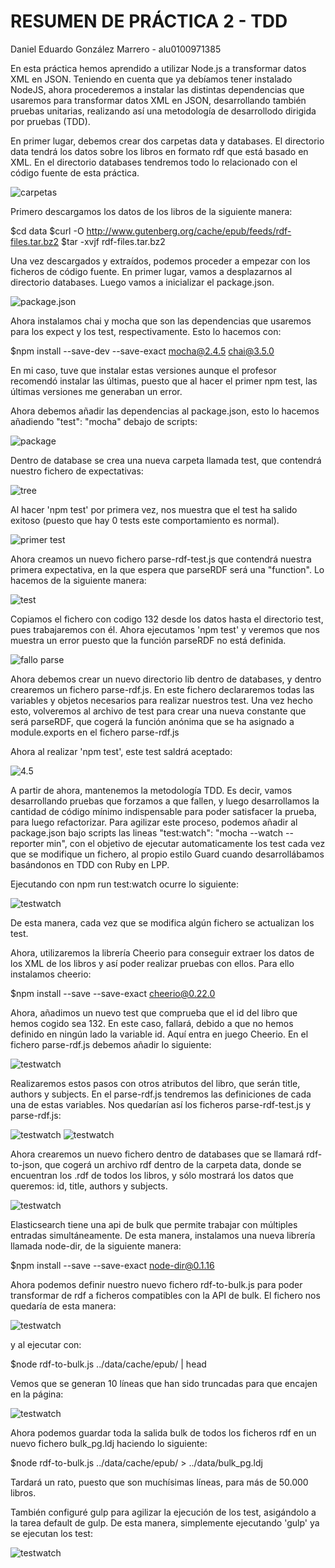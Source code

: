 # RESUMEN DE PRÁCTICA 2 - TDD
Daniel Eduardo González Marrero - alu0100971385

En esta práctica hemos aprendido a utilizar Node.js a transformar datos XML en JSON.
Teniendo en cuenta que ya debíamos tener instalado NodeJS, ahora procederemos a instalar las distintas dependencias
que usaremos para transformar datos XML en JSON, desarrollando también pruebas unitarias, realizando así una
metodología de desarrollodo dirigida por pruebas (TDD).

En primer lugar, debemos crear dos carpetas data y databases. El directorio data tendrá los datos sobre los libros
en formato rdf que está basado en XML. En el directorio databases tendremos todo lo relacionado con el código fuente
de esta práctica.

![carpetas](resources/1.jpg)

Primero descargamos los datos de los libros de la siguiente manera:

$cd data
$curl -O http://www.gutenberg.org/cache/epub/feeds/rdf-files.tar.bz2
$tar -xvjf rdf-files.tar.bz2	

Una vez descargados y extraídos, podemos proceder a empezar con los ficheros de código fuente.
En primer lugar, vamos a desplazarnos al directorio databases. Luego vamos a inicializar el package.json.

![package.json](resources/2.PNG)

Ahora instalamos chai y mocha que son las dependencias que usaremos para los expect y los test, respectivamente.
Esto lo hacemos con:

$npm	install --save-dev --save-exact mocha@2.4.5	chai@3.5.0

En mi caso, tuve que instalar estas versiones aunque el profesor recomendó instalar las últimas, puesto que al hacer
el primer npm test, las últimas versiones me generaban un error.

Ahora debemos añadir las dependencias al package.json, esto lo hacemos añadiendo "test": "mocha" debajo de scripts:

![package](resources/package.jpg)

Dentro de database se crea una nueva carpeta llamada test, que contendrá nuestro fichero de expectativas:

![tree](resources/tree.jpg)

Al hacer 'npm test' por primera vez, nos muestra que el test ha salido exitoso (puesto que hay 0 tests este
comportamiento es normal).

![primer test](resources/3.jpg)

Ahora creamos un nuevo fichero parse-rdf-test.js que contendrá nuestra primera expectativa, en la que espera
que parseRDF será una "function". Lo hacemos de la siguiente manera:

![test](resources/primertest.jpg)

Copiamos el fichero con codigo 132 desde los datos hasta el directorio test, pues trabajaremos con él. Ahora
ejecutamos 'npm test' y veremos que nos muestra un error puesto que la función parseRDF no está definida.

![fallo parse](resources/4.PNG)

Ahora debemos crear un nuevo directorio lib dentro de databases, y dentro crearemos un fichero parse-rdf.js. En este
fichero declararemos todas las variables y objetos necesarios para realizar nuestros test. Una vez hecho esto,
volveremos al archivo de test para crear una nueva constante que será parseRDF, que cogerá la función anónima que
se ha asignado a module.exports en el fichero parse-rdf.js

Ahora al realizar 'npm test', este test saldrá aceptado:

![4.5](resources/4.5.jpg)

A partir de ahora, mantenemos la metodología TDD. Es decir, vamos desarrollando pruebas que forzamos a que fallen,
y luego desarrollamos la cantidad de código mínimo indispensable para poder satisfacer la prueba, para luego
refactorizar. Para agilizar este proceso, podemos añadir al package.json bajo scripts las lineas
"test:watch": "mocha --watch --reporter min", con el objetivo de ejecutar automaticamente los test cada vez que
se modifique un fichero, al propio estilo Guard cuando desarrollábamos basándonos en TDD con Ruby en LPP.

Ejecutando con npm run test:watch ocurre lo siguiente:

![testwatch](resources/9.jpg)

De esta manera, cada vez que se modifica algún fichero se actualizan los test.

Ahora, utilizaremos la librería Cheerio para conseguir extraer los datos de los XML de los libros y así poder
realizar pruebas con ellos. Para ello instalamos cheerio:

$npm install --save --save-exact cheerio@0.22.0

Ahora, añadimos un nuevo test que comprueba que el id del libro que hemos cogido sea 132. En este caso, fallará, debido
a que no hemos definido en ningún lado la variable id. Aquí entra en juego Cheerio. En el fichero parse-rdf.js debemos añadir
lo siguiente:

![testwatch](resources/10.jpg)

Realizaremos estos pasos con otros atributos del libro, que serán title, authors y subjects. En el parse-rdf.js tendremos
las definiciones de cada una de estas variables. Nos quedarían así los ficheros parse-rdf-test.js y parse-rdf.js:

![testwatch](resources/11.jpg)
![testwatch](resources/12.jpg)

Ahora crearemos un nuevo fichero dentro de databases que se llamará rdf-to-json, que cogerá un archivo rdf dentro de
la carpeta data, donde se encuentran los .rdf de todos los libros, y sólo mostrará los datos que queremos:
id, title, authors y subjects.

![testwatch](resources/13.jpg)

Elasticsearch tiene una api de bulk que permite trabajar con múltiples entradas simultáneamente. De esta manera, instalamos
una nueva librería llamada node-dir, de la siguiente manera:

$npm install --save --save-exact node-dir@0.1.16

Ahora podemos definir nuestro nuevo fichero rdf-to-bulk.js para poder transformar de rdf a ficheros compatibles con la API de bulk.
El fichero nos quedaría de esta manera:

![testwatch](resources/14.jpg)

y al ejecutar con:

$node rdf-to-bulk.js ../data/cache/epub/ | head

Vemos que se generan 10 líneas que han sido truncadas para que encajen en la página:

![testwatch](resources/6.jpg)

Ahora podemos guardar toda la salida bulk de todos los ficheros rdf en un nuevo fichero bulk_pg.ldj haciendo lo siguiente:

$node	rdf-to-bulk.js ../data/cache/epub/ > ../data/bulk_pg.ldj	

Tardará un rato, puesto que son muchísimas líneas, para más de 50.000 libros.

También configuré gulp para agilizar la ejecución de los test, asigándolo a la tarea default de gulp. De esta manera, simplemente
ejecutando 'gulp' ya se ejecutan los test:

![testwatch](resources/8.jpg)
